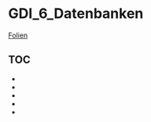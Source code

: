 # GDI_6_Datenbanken
[Folien](https://docs.google.com/presentation/d/1Fs4msKqF5zLIBy2wZeeR6kF6s01Tlvya9cRXngnzzE0/edit?usp=sharing)

## TOC

* 
*
*
*
*

